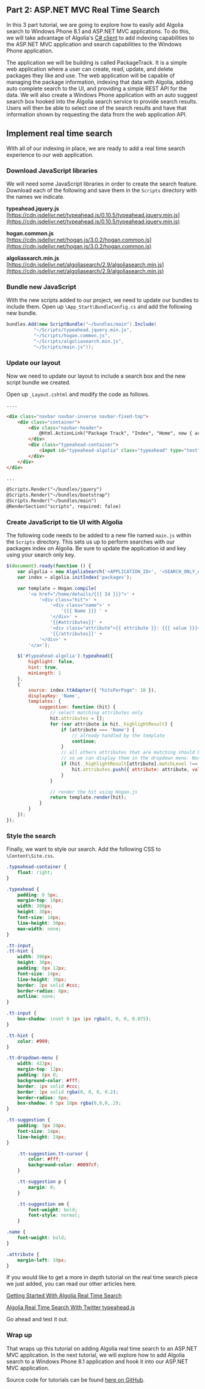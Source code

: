 ## Part 2: ASP.NET MVC Real Time Search

In this 3 part tutorial, we are going to explore how to easily add Algolia search to Windows Phone 8.1 and ASP.NET MVC applications. To do this, we will take advantage of Algolia's [C# client](https://github.com/algolia/algoliasearch-client-csharp) to add indexing capabilities to the ASP.NET MVC application and search capabilities to the Windows Phone application.

The application we will be building is called PackageTrack. It is a simple web application where a user can create, read, update, and delete packages they like and use. The web application will be capable of managing the package information, indexing that data with Algolia, adding auto complete search to the UI, and providing a simple REST API for the data. We will also create a Windows Phone application with an auto suggest search box hooked into the Algolia search service to provide search results. Users will then be able to select one of the search results and have that information shown by requesting the data from the web application API.

## Implement real time search

With all of our indexing in place, we are ready to add a real time search experience to our web application.

### Download JavaScript libraries

We will need some JavaScript libraries in order to create the search feature. Download each of the following and save them in the ```Scripts``` directory with the names we indicate.

**typeahead.jquery.js**  
[https://cdn.jsdelivr.net/typeahead.js/0.10.5/typeahead.jquery.min.js](https://cdn.jsdelivr.net/typeahead.js/0.10.5/typeahead.jquery.min.js)

**hogan.common.js**  
[https://cdn.jsdelivr.net/hogan.js/3.0.2/hogan.common.js](https://cdn.jsdelivr.net/hogan.js/3.0.2/hogan.common.js)

**algoliasearch.min.js**  
[https://cdn.jsdelivr.net/algoliasearch/2.9/algoliasearch.min.js](https://cdn.jsdelivr.net/algoliasearch/2.9/algoliasearch.min.js)

### Bundle new JavaScript

With the new scripts added to our project, we need to update our bundles to include them. Open up ```\App_Start\BundleConfig.cs``` and add the following new bundle.

```c#
bundles.Add(new ScriptBundle("~/bundles/main").Include(
          "~/Scripts/typeahead.jquery.min.js",
          "~/Scripts/hogan.common.js",
          "~/Scripts/algoliasearch.min.js",
          "~/Scripts/main.js"));
```

### Update our layout

Now we need to update our layout to include a search box and the new script bundle we created.

Open up ```_Layout.cshtml``` and modify the code as follows.

```html
....

<div class="navbar navbar-inverse navbar-fixed-top">
    <div class="container">
        <div class="navbar-header">
            @Html.ActionLink("Package Track", "Index", "Home", new { area = "" }, new { @class = "navbar-brand" })
        </div>
        <div class="typeahead-container">
            <input id="typeahead-algolia" class="typeahead" type="text" placeholder="Search...">
        </div>
    </div>
</div>

...

@Scripts.Render("~/bundles/jquery")
@Scripts.Render("~/bundles/bootstrap")
@Scripts.Render("~/bundles/main")
@RenderSection("scripts", required: false)
```

### Create JavaScript to tie UI with Algolia

The following code needs to be added to a new file named ```main.js``` within the ```Scripts``` directory. This sets us up to perform searches with our packages index on Algolia. Be sure to update the application id and key using your search only key.

```javascript
$(document).ready(function () {
    var algolia = new AlgoliaSearch('<APPLICATION_ID>', '<SEARCH_ONLY_API_KEY>');
    var index = algolia.initIndex('packages');

    var template = Hogan.compile(
        '<a href="/home/details/{{{ Id }}}">' +
            '<div class="hit">' +
                '<div class="name">' +
                    '{{{ Name }}} ' +
                '</div>' +
                '{{#attributes}}' +
                '<div class="attribute">{{ attribute }}: {{{ value }}}</div>' +
                '{{/attributes}}' +
            '</div>' +
        '</a>');

    $('#typeahead-algolia').typeahead({
        highlight: false,
        hint: true,
        minLength: 1
    },
    {
        source: index.ttAdapter({ "hitsPerPage": 10 }),
        displayKey: 'Name',
        templates: {
            suggestion: function (hit) {
                // select matching attributes only
                hit.attributes = [];
                for (var attribute in hit._highlightResult) {
                    if (attribute === 'Name') {
                        // already handled by the template
                        continue;
                    }
                    // all others attributes that are matching should be added in the attributes array
                    // so we can display them in the dropdown menu. Non-matching attributes are skipped.
                    if (hit._highlightResult[attribute].matchLevel !== 'none') {
                        hit.attributes.push({ attribute: attribute, value: hit._highlightResult[attribute].value });
                    }
                }

                // render the hit using Hogan.js
                return template.render(hit);
            }
        }
    });
});
```

### Style the search

Finally, we want to style our search. Add the following CSS to ```\Content\Site.css```.

```css
.typeahead-container {
    float: right;
}

.typeahead {
    padding: 0 5px;
    margin-top: 10px;
    width: 300px;
    height: 30px;
    font-size: 14px;
    line-height: 30px;
    max-width: none;
}

.tt-input,
.tt-hint {
    width: 396px;
    height: 30px;
    padding: 8px 12px;
    font-size: 14px;
    line-height: 30px;
    border: 2px solid #ccc;
    border-radius: 8px;
    outline: none;
}

.tt-input {
    box-shadow: inset 0 1px 1px rgba(0, 0, 0, 0.075);
}

.tt-hint {
    color: #999;
}

.tt-dropdown-menu {
    width: 422px;
    margin-top: 12px;
    padding: 8px 0;
    background-color: #fff;
    border: 1px solid #ccc;
    border: 1px solid rgba(0, 0, 0, 0.2);
    border-radius: 8px;
    box-shadow: 0 5px 10px rgba(0,0,0,.2);
}

.tt-suggestion {
    padding: 3px 20px;
    font-size: 14px;
    line-height: 24px;
}

    .tt-suggestion.tt-cursor {
        color: #fff;
        background-color: #0097cf;
    }

    .tt-suggestion p {
        margin: 0;
    }

    .tt-suggestion em {
        font-weight: bold;
        font-style: normal;
    }

.name {
    font-weight: bold;
}

.attribute {
    margin-left: 10px;
}
```

If you would like to get a more in depth tutorial on the real time search piece we just added, you can read our other articles here.

[Getting Started With Algolia Real Time Search](https://github.com/algolia/tutorials/blob/master/front-end-javascript/Getting%20Started%20with%20Algolia%20Real%20Time%20Search.md)

[Algolia Real Time Search With Twitter typeahead.js](https://github.com/algolia/tutorials/blob/master/front-end-javascript/Algolia%20Real%20Time%20Search%20with%20Twitter%20typeahead.js.md)

Go ahead and test it out.

### Wrap up

That wraps up this tutorial on adding Algolia real time search to an ASP.NET MVC application. In the next tutorial, we will explore how to add Algolia search to a Windows Phone 8.1 application and hook it into our ASP.NET MVC application.

Source code for tutorials can be found [here on GitHub](https://github.com/algolia/tutorials/tree/master/csharp/src/PackageTrack).